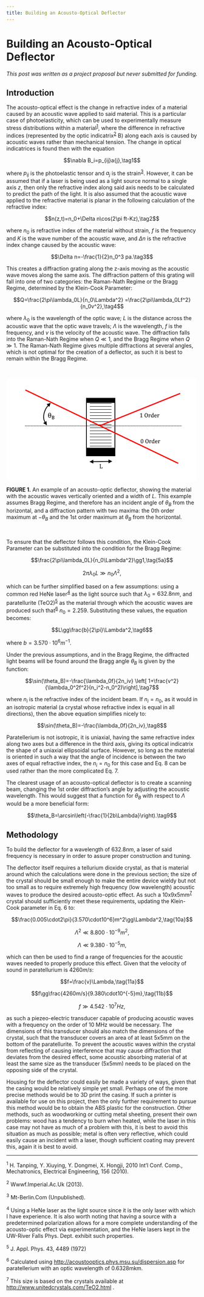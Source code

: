 ```yaml
---
title: Building an Acousto-Optical Deflector
---
```


# Building an Acousto-Optical Deflector

*This post was written as a project proposal but never submitted for funding.*

## Introduction

The acousto-optical effect is the change in refractive index of a material
caused by an acoustic wave applied to said material. This is a particular case
of photoelasticity, which can be used to experimentally measure stress
distributions within a material<sup><a href="#1">1</a></sup>, where the
difference in refractive indices (represented by the optic
indicatrix<sup><a href="#2">2</a></sup> B) along each axis is caused by acoustic
waves rather than mechanical tension. The change in optical indicatrices is
found then with the equation

$$\nabla B_i=p_{ij}a{j},\tag1$$

where $p_{ij}$ is the photoelastic tensor and $a_j$ is the
strain<sup><a href="#3">3</a></sup>. However, it can be assumed that if a laser
is being used as a light source normal to a single axis $z$, then only the
refractive index along said axis needs to be calculated to predict the path of
the light. It is also assumed that the acoustic wave applied to the refractive
material is planar in the following calculation of the refractive index:

$$n(z,t)=n_0+\Delta n\cos(2\pi ft-Kz),\tag2$$

where $n_0$ is refractive index of the material without strain, $f$ is the
frequency and $K$ is the wave number of the acoustic wave, and $\Delta n$ is the
refractive index change caused by the acoustic wave:

$$\Delta n=-\frac{1}{2}n_0^3 pa.\tag3$$

This creates a diffraction grating along the z-axis moving as the acoustic wave
moves along the same axis. The diffraction pattern of this grating will fall
into one of two categories: the Raman-Nath Regime or the Bragg Regime,
determined by the Klein-Cook Parameter:

$$Q=\frac{2\pi\lambda_0L}{n_0\Lambda^2}
    =\frac{2\pi\lambda_0Lf^2}{n_0v^2},\tag4$$

where $\lambda_0$ is the wavelength of the optic wave; $L$ is the distance
across the acoustic wave that the optic wave travels; $\Lambda$ is the
wavelength, $f$ is the frequency, and $v$ is the velocity of the acoustic wave.
The diffraction falls into the Raman-Nath Regime when $Q\ll 1$, and the Bragg
Regime when $Q\gg 1$. The Raman-Nath Regime gives multiple diffractions at
several angles, which is not optimal for the creation of a deflector, as such it
is best to remain within the Bragg Regime.

<br>

![An acousto-optical deflector](/assets/img/ao.png)

**FIGURE 1.** An example of an acousto-optic deflector, showing the material
with the acoustic waves vertically oriented and a width of $L$. This example
assumes Bragg Regime, and therefore has an incident angle of $\theta_B$ from the
horizontal, and a diffraction pattern with two maxima: the 0th order maximum at
$-\theta_B$ and the 1st order maximum at $\theta_B$ from the horizontal.

<br>

To ensure that the deflector follows this condition, the Klein-Cook Parameter
can be substituted into the condition for the Bragg Regime:

$$\frac{2\pi\lambda_0L}{n_0\Lambda^2}\gg1,\tag{5a}$$

$$2\pi\lambda_0L\gg n_0\Lambda^2,\tag{5b}$$

which can be further simplified based on a few assumptions: using a common red
HeNe laser<sup><a href="#4">4</a></sup> as the light source such that
$\lambda_0 = 632.8nm$, and paratellurite (TeO2)<sup><a href="#5">5</a></sup> as
the material through which the acoustic waves are produced such
that<sup><a href="#6">6</a></sup> $n_0 = 2.259$. Substituting these values, the
equation becomes:

$$L\gg\frac{b}{2\pi}\Lambda^2,\tag6$$

where $b = 3.570\cdot10^6 m^{-1}$.

Under the previous assumptions, and in the Bragg Regime, the diffracted light
beams will be found around the Bragg angle $\theta_B$ is given by the function:

$$\sin(\theta_B)=-\frac{\lambda_0f}{2n_iv}
\left[ 1+\frac{v^2}{\lambda_0^2f^2}(n_i^2-n_0^2)\right],\tag7$$

where $n_i$ is the refractive index of the incident beam. If $n_i=n_0$, as it
would in an isotropic material (a crystal whose refractive index is equal in all
directions), then the above equation simplifies nicely to:

$$\sin(\theta_B)=-\frac{\lambda_0f}{2n_iv},\tag8$$

Paratellerium is not isotropic, it is uniaxial, having the same refractive index
along two axes but a difference in the third axis, giving its optical indicatrix
the shape of a uniaxial ellipsoidal surface. However, so long as the material is
oriented in such a way that the angle of incidence is between the two axes of
equal refractive index, the $n_i=n_0$ for this case and Eq. 8 can be used rather
than the more complicated Eq. 7.

The clearest usage of an acousto-optical deflector is to create a scanning beam,
changing the 1st order diffraction’s angle by adjusting the acoustic wavelength.
This would suggest that a function for $\theta_B$ with respect to $\Lambda$
would be a more beneficial form:

$$\theta_B=\arcsin\left(-\frac{1}{2b\Lambda}\right).\tag9$$

## Methodology

To build the deflector for a wavelength of $632.8nm$, a laser of said frequency
is necessary in order to assure proper construction and tuning.

The deflector itself requires a tellurium dioxide crystal, as that is material
around which the calculations were done in the previous section; the size of the
crystal should be small enough to make the entire device wieldy but not too
small as to require extremely high frequency (low wavelength) acoustic waves to
produce the desired acousto-optic effect. As such a
10x9x5mm<sup><a href="#7">7</a></sup> crystal should sufficiently meet these
requirements, updating the Klein-Cook parameter in Eq. 6 to:

$$\frac{0.005\cdot2\pi}{3.570\cdot10^6}m^2\gg\Lambda^2,\tag{10a}$$

$$\Lambda^2\ll8.800\cdot10^{-9}m^2,\tag{10b}$$

$$\Lambda\ll9.380\cdot10^{-5}m,\tag{10c}$$

which can then be used to find a range of frequencies for the acoustic waves
needed to properly produce this effect. Given that the velocity of sound in
paratellurium is $4260m/s$:

$$f=\frac{v}\Lambda,\tag{11a}$$

$$f\gg\frac{4260m/s}{9.380\cdot10^{-5}m},\tag{11b}$$

$$f\gg 4.542\cdot10^7Hz,\tag{11c}$$

as such a piezeo-electric transducer capable of producing acoustic waves with a
frequency on the order of 10 MHz would be necessary. The dimensions of this
transducer should also match the dimensions of the crystal, such that the
transducer covers an area of at least 5x5mm on the bottom of the paratellurite.
To prevent the acoustic waves within the crystal from reflecting of causing
interference that may cause diffraction that deviates from the desired effect,
some acoustic absorbing material of at least the same size as the transducer
(5x5mm) needs to be placed on the opposing side of the crystal.

Housing for the deflector could easily be made a variety of ways, given that the
casing would be relatively simple yet small. Perhaps one of the more precise
methods would be to 3D print the casing. If such a printer is available for use
on this project, then the only further requirement to pursue this method would
be to obtain the ABS plastic for the construction. Other methods, such as
woodworking or cutting metal sheeting, present their own problems: wood has a
tendency to burn when heated, while the laser in this case may not have as much
of a problem with this, it is best to avoid this situation as much as possible;
metal is often very reflective, which could easily cause an incident with a
laser, though sufficient coating may prevent this, again it is best to avoid.

---

<sup><a name="1">1</a></sup> H. Tanping, Y. Xiuying, Y. Dongmei, X. Hongji, 2010
Int’l Conf. Comp., Mechatronics, Electrical Engineering, 156 (2010).

<sup><a name="2">2</a></sup> Wwwf.Imperial.Ac.Uk (2013).

<sup><a name="3">3</a></sup> Mt-Berlin.Com (Unpublished).

<sup><a name="4">4</a></sup> Using a HeNe laser as the light source since it is
the only laser with which I have experience. It is also worth noting that having
a source with a predetermined polarization allows for a more complete
understanding of the acousto-optic effect via experimentation, and the HeNe
lasers kept in the UW-River Falls Phys. Dept. exhibit such properties.

<sup><a name="5">5</a></sup> J. Appl. Phys. 43, 4489 (1972)

<sup><a name="6">6</a></sup> Calculated using
http://acoustooptics.phys.msu.su/dispersion.asp for paratellerium with an optic
wavelength of 0.6328mkm.

<sup><a name="7">7</a></sup> This size is based on the crystals available at
http://www.unitedcrystals.com/TeO2.html .
